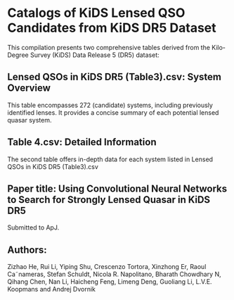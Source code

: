 


# Catalogs of KiDS Lensed QSO Candidates from KiDS DR5 Dataset
This compilation presents two comprehensive tables derived from the Kilo-Degree Survey (KiDS) Data Release 5 (DR5) dataset:
## Lensed QSOs in KiDS DR5 (Table3).csv: System Overview
This table encompasses 272 (candidate) systems, including previously identified lenses. It provides a concise summary of each potential lensed quasar system.
## Table 4.csv: Detailed Information
The second table offers in-depth data for each system listed in Lensed QSOs in KiDS DR5 (Table3).csv 
## Paper title: Using Convolutional Neural Networks to Search for Strongly Lensed Quasar in KiDS DR5
Submitted to ApJ.
## Authors: 
Zizhao He, Rui Li, Yiping Shu, Crescenzo Tortora, Xinzhong Er, Raoul Ca˜nameras, Stefan Schuldt, Nicola R. Napolitano, Bharath Chowdhary N, Qihang Chen, Nan Li, Haicheng Feng, Limeng Deng, Guoliang Li, L.V.E. Koopmans and Andrej Dvornik

